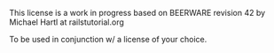 This license is a work in progress based on BEERWARE revision 42 by Michael Hartl at railstutorial.org

To be used in conjunction w/ a license of your choice.
